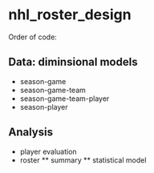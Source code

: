 # nhl_roster_design
Order of code:

## Data: diminsional models
* season-game
* season-game-team
* season-game-team-player
* season-player

## Analysis
* player evaluation
* roster 
** summary
** statistical model


